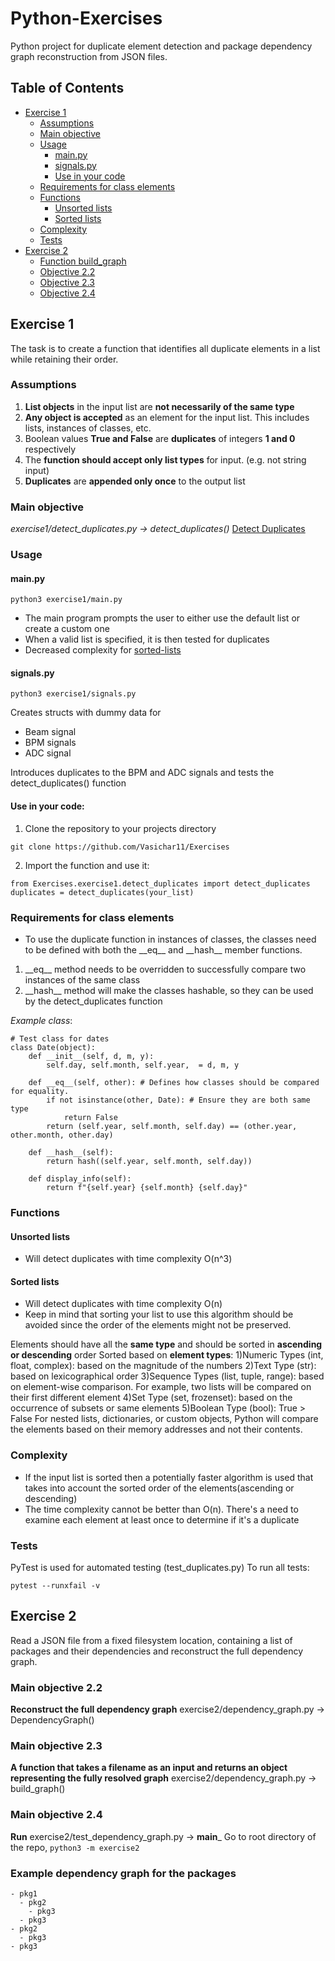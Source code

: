 # Python-Exercises
Python project for duplicate element detection and package dependency graph reconstruction from JSON files.


## Table of Contents
- [Exercise 1](#exercise-1)
    - [Assumptions](#assumptions)
    - [Main objective](#main-objective)
    - [Usage](#usage)
        - [main.py](#mainpy)
        - [signals.py](#signalspy)
        - [Use in your code](#use-in-your-code)
    - [Requirements for class elements](#requirements-for-class-elements)
    - [Functions](#functions)
        - [Unsorted lists](#unsorted-lists)
        - [Sorted lists](#sorted-lists)
    - [Complexity](#complexity)
    - [Tests](#tests)
- [Exercise 2](#exercise-2)
    - [Function build_graph](#function-build_graph)
    - [Objective 2.2](#main-objective-22)
    - [Objective 2.3](#main-objective-23)
    - [Objective 2.4](#main-objective-24)

## Exercise 1
The task is to create a function that identifies all duplicate elements in a list while retaining their order. 

### Assumptions
1. **List objects** in the input list are **not necessarily of the same type**
2. **Any object is accepted** as an element for the input list. This includes lists, instances of classes, etc.
3. Boolean values **True and False** are **duplicates** of integers **1 and 0** respectively
4. The **function should accept only list types** for input. (e.g. not string input)
5. **Duplicates** are **appended only once** to the output list

### Main objective
*exercise1/detect_duplicates.py -> detect_duplicates()*
[Detect Duplicates](./exercise1/detect_duplicates.py)

### Usage

#### main.py
```
python3 exercise1/main.py
```

- The main program prompts the user to either use the default list or create a custom one
- When a valid list is specified, it is then tested for duplicates
- Decreased complexity for [sorted-lists](#sorted-lists)


#### signals.py
```
python3 exercise1/signals.py
```

Creates structs with dummy data for
 - Beam signal
 - BPM signals
 - ADC signal

Introduces duplicates to the BPM and ADC signals and tests the detect_duplicates() function 



#### Use in your code:

1) Clone the repository to your projects directory

```
git clone https://github.com/Vasichar11/Exercises
```

2) Import the function and use it:

```
from Exercises.exercise1.detect_duplicates import detect_duplicates
duplicates = detect_duplicates(your_list)

```

### Requirements for class elements
- To use the duplicate function in instances of classes, the classes need to be defined with both the \_\_eq\_\_ and \_\_hash\_\_ member functions.
1) \_\_eq\_\_ method needs to be overridden to successfully compare two instances of the same class
2) \_\_hash\_\_ method will make the classes hashable, so they can be used by the detect_duplicates function

*Example class*:
```
# Test class for dates
class Date(object): 
    def __init__(self, d, m, y): 
        self.day, self.month, self.year,  = d, m, y
    
    def __eq__(self, other): # Defines how classes should be compared for equality.
        if not isinstance(other, Date): # Ensure they are both same type
            return False
        return (self.year, self.month, self.day) == (other.year, other.month, other.day)
    
    def __hash__(self):
        return hash((self.year, self.month, self.day))
    
    def display_info(self):
        return f"{self.year} {self.month} {self.day}"
```


### Functions

#### Unsorted lists
- Will detect duplicates with time complexity O(n^3)


#### Sorted lists
- Will detect duplicates with time complexity O(n)
- Keep in mind that sorting your list to use this algorithm should be avoided since the order of the elements might not be preserved.  

Elements should have all the **same type** and should be sorted in **ascending or descending** order
Sorted based on **element types**:
    1)Numeric Types (int, float, complex):  based on the magnitude of the numbers
    2)Text Type (str): based on lexicographical order
    3)Sequence Types (list, tuple, range): based on element-wise comparison. For example, two lists will be compared on their first different element 
    4)Set Type (set, frozenset): based on the occurrence of subsets or same elements
    5)Boolean Type (bool): True > False
For nested lists, dictionaries, or custom objects, Python will compare the elements based on their memory addresses and not their contents.


### Complexity
- If the input list is sorted then a potentially faster algorithm is used that takes into account the sorted order of the elements(ascending or descending)
- The time complexity cannot be better than O(n). There's a need to examine each element at least once to determine if it's a duplicate



### Tests
PyTest is used for automated testing (test_duplicates.py)
To run all tests:
```
pytest --runxfail -v
```


## Exercise 2
 Read a JSON file from a fixed filesystem location, containing a list of packages and their dependencies and reconstruct the full dependency graph. 

### Main objective 2.2
**Reconstruct the full dependency graph**
exercise2/dependency_graph.py -> DependencyGraph()


### Main objective 2.3
**A function that takes a filename as an input and returns an object representing the fully resolved graph**
exercise2/dependency_graph.py -> build_graph()


### Main objective 2.4
**Run**
exercise2/test_dependency_graph.py -> __main___
Go to root directory of the repo,
```python3 -m exercise2```

### Example dependency graph for the packages
```
- pkg1
  - pkg2
    - pkg3
  - pkg3
- pkg2
  - pkg3
- pkg3
```

